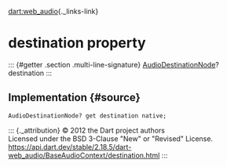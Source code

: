 [dart:web\_audio](../../dart-web_audio/dart-web_audio-library){._links-link}

destination property
====================

::: {#getter .section .multi-line-signature}
[AudioDestinationNode](../audiodestinationnode-class)? destination
:::

Implementation {#source}
--------------

``` {.language-dart data-language="dart"}
AudioDestinationNode? get destination native;
```

::: {._attribution}
© 2012 the Dart project authors\
Licensed under the BSD 3-Clause \"New\" or \"Revised\" License.\
<https://api.dart.dev/stable/2.18.5/dart-web_audio/BaseAudioContext/destination.html>
:::
